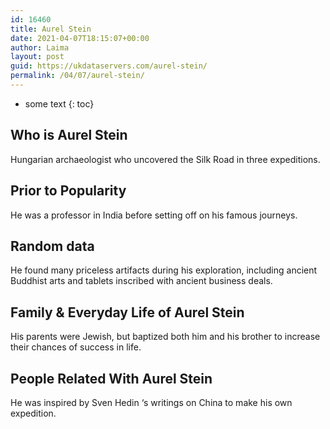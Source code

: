 ```yaml
---
id: 16460
title: Aurel Stein
date: 2021-04-07T18:15:07+00:00
author: Laima
layout: post
guid: https://ukdataservers.com/aurel-stein/
permalink: /04/07/aurel-stein/
---
```


* some text
{: toc}


## Who is Aurel Stein
                  
                  
                  
Hungarian archaeologist who uncovered the Silk Road in three expeditions.
                  
              
            
              
            
                
                
                
## Prior to Popularity
                  
                  
                  
He was a professor in India before setting off on his famous journeys.
                  
              
            
              
            
                
                
                
## Random data
                  
                  
                  
He found many priceless artifacts during his exploration, including ancient Buddhist arts and tablets inscribed with ancient business deals.
                  
              
            
              
            
                
                
                
## Family & Everyday Life of Aurel Stein
                  
                  
                  
His parents were Jewish, but baptized both him and his brother to increase their chances of success in life.
                  
              
            
              
            
                
                
                
## People Related With Aurel Stein
                  
                  
                  
He was inspired by Sven Hedin &#8216;s writings on China to make his own expedition.
                  
              
            
              
            
                
              
            
              
              
            
            
              
            
          
          
          